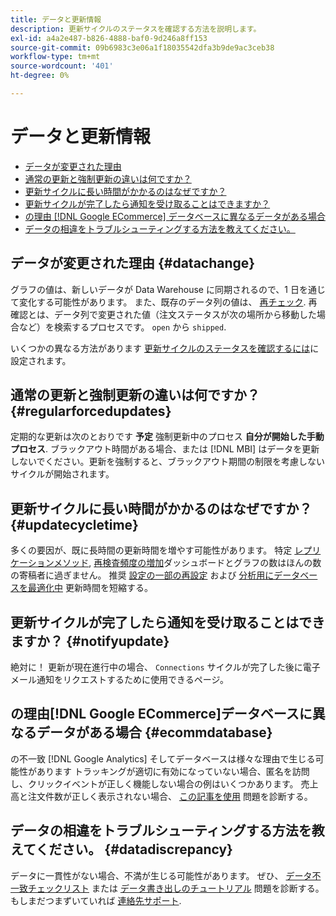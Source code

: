 ```yaml
---
title: データと更新情報
description: 更新サイクルのステータスを確認する方法を説明します。
exl-id: a4a2e487-b826-4888-baf0-9d246a8ff153
source-git-commit: 09b6983c3e06a1f18035542dfa3b9de9ac3ceb38
workflow-type: tm+mt
source-wordcount: '401'
ht-degree: 0%

---
```


# データと更新情報

* [データが変更された理由](#datachange)
* [通常の更新と強制更新の違いは何ですか？](#regularforcedupdates)
* [更新サイクルに長い時間がかかるのはなぜですか？](#updatecycletime)
* [更新サイクルが完了したら通知を受け取ることはできますか？](#notifyupdate)
* [の理由 [!DNL Google ECommerce] データベースに異なるデータがある場合](#ecommdatabase)
* [データの相違をトラブルシューティングする方法を教えてください。](#datadiscrepancy)

## データが変更された理由 {#datachange}

グラフの値は、新しいデータが Data Warehouse に同期されるので、1 日を通じて変化する可能性があります。 また、既存のデータ列の値は、 [再チェック](../data-warehouse-mgr/cfg-data-rechecks.md). 再確認とは、データ列で変更された値（注文ステータスが次の場所から移動した場合など）を検索するプロセスです。 `open` から `shipped`.

いくつかの異なる方法があります [更新サイクルのステータスを確認するには](../../best-practices/check-update-cycle.md)に設定されます。

## 通常の更新と強制更新の違いは何ですか？ {#regularforcedupdates}

定期的な更新は次のとおりです **予定** 強制更新中のプロセス **自分が開始した手動プロセス**. ブラックアウト時間がある場合、または [!DNL MBI] はデータを更新しないでください。更新を強制すると、ブラックアウト期間の制限を考慮しないサイクルが開始されます。

## 更新サイクルに長い時間がかかるのはなぜですか？ {#updatecycletime}

多くの要因が、既に長時間の更新時間を増やす可能性があります。 特定 [レプリケーションメソッド](../data-warehouse-mgr/cfg-replication-methods.md), [再検査頻度の増加](../data-warehouse-mgr/cfg-data-rechecks.md)ダッシュボードとグラフの数はほんの数の寄稿者に過ぎません。 推奨 [設定の一部の再設定](../../best-practices/reduce-update-cycle-time.md) および [分析用にデータベースを最適化中](../../best-practices/opt-db-analysis.md) 更新時間を短縮する。

## 更新サイクルが完了したら通知を受け取ることはできますか？ {#notifyupdate}

絶対に！ 更新が現在進行中の場合、 `Connections` サイクルが完了した後に電子メール通知をリクエストするために使用できるページ。

## の理由[!DNL Google ECommerce]データベースに異なるデータがある場合 {#ecommdatabase}

の不一致 [!DNL Google Analytics] そしてデータベースは様々な理由で生じる可能性があります トラッキングが適切に有効になっていない場合、匿名を訪問し、クリックイベントが正しく機能しない場合の例はいくつかあります。 売上高と注文件数が正しく表示されない場合、 [この記事を使用](https://support.magento.com/hc/en-us/articles/360016505232) 問題を診断する。

## データの相違をトラブルシューティングする方法を教えてください。 {#datadiscrepancy}

データに一貫性がない場合、不満が生じる可能性があります。 ぜひ、 [データ不一致チェックリスト](https://support.magento.com/hc/en-us/articles/360016731271) または [データ書き出しのチュートリアル](https://support.magento.com/hc/en-us/articles/360016730631) 問題を診断する。 もしまだつまずいていれば [連絡先サポート](../../guide-overview.md).
